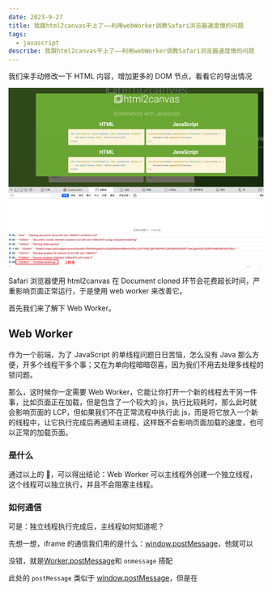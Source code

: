 ```yaml
---
date: 2023-9-27
title: 我跟html2canvas干上了——利用webWorker调教Safari浏览器速度慢的问题
tags:
  - javascript
describe: 我跟html2canvas干上了——利用webWorker调教Safari浏览器速度慢的问题
---
```


我们来手动修改一下 HTML 内容，增加更多的 DOM 节点，看看它的导出情况

![html2canvas-safari-morenode](./images/html2canvas-safari-morenode.png)

Safari 浏览器使用 html2canvas 在 Document cloned 环节会花费超长时间，严重影响页面正常运行，于是使用 web worker 来改善它。

首先我们来了解下 Web Worker。

## Web Worker

作为一个前端，为了 JavaScript 的单线程问题日日苦恼，怎么没有 Java 那么方便，开多个线程干多个事；又在为单向程暗暗窃喜，因为我们不用去处理多线程的锁问题。

那么，这时候你一定需要 Web Worker，它能让你打开一个新的线程去干另一件事，比如页面正在加载，但是包含了一个较大的 js，执行比较耗时，那么此时就会影响页面的 LCP，但如果我们不在正常流程中执行此 js，而是将它放入一个新的线程中，让它执行完成后再通知主进程，这样既不会影响页面加载的速度，也可以正常的加载页面。

### 是什么

通过以上的 🌰，可以得出结论：Web Worker 可以主线程外创建一个独立线程，这个线程可以独立执行，并且不会阻塞主线程。

### 如何通信

可是：独立线程执行完成后，主线程如何知道呢？

先想一想，iframe 的通信我们用的是什么：[window.postMessage](https://developer.mozilla.org/zh-CN/docs/Web/API/Window/postMessage)，他就可以

没错，就是[Worker.postMessage](https://developer.mozilla.org/zh-CN/docs/Web/API/Worker/postMessage)和 `onmessage` 搭配

此处的 `postMessage` 类似于 [window.postMessage](https://developer.mozilla.org/zh-CN/docs/Web/API/Window/postMessage)，但是在
